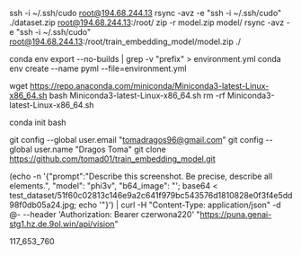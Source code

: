 ssh -i ~/.ssh/cudo root@194.68.244.13
rsync -avz -e "ssh -i ~/.ssh/cudo" ./dataset.zip root@194.68.244.13:/root/
zip -r model.zip model/
rsync -avz -e "ssh -i ~/.ssh/cudo" root@194.68.244.13:/root/train_embedding_model/model.zip ./

conda env export --no-builds | grep -v "prefix" > environment.yml 
conda env create --name pyml --file=environment.yml


wget https://repo.anaconda.com/miniconda/Miniconda3-latest-Linux-x86_64.sh
bash Miniconda3-latest-Linux-x86_64.sh
rm -rf Miniconda3-latest-Linux-x86_64.sh

conda init bash

git config --global user.email "tomadragos96@gmail.com"
git config --global user.name "Dragos Toma"
git clone https://github.com/tomad01/train_embedding_model.git



(echo -n '{"prompt":"Describe this screenshot. Be precise, describe all elements.", "model": "phi3v", "b64_image": "'; base64 < test_dataset/51f60c02813c146e9a2c641f979bc543576d1810828e0f3f4e5dd98f0db05a24.jpg; echo '"}') | curl -H "Content-Type: application/json" -d @- --header 'Authorization: Bearer czerwona220' "https://puna.genai-stg1.hz.de.9ol.win/api/vision"

117_653_760

